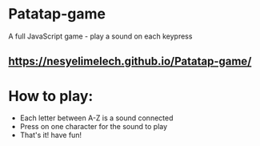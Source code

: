 # Patatap-game
A full JavaScript game - play a sound on each keypress 

## https://nesyelimelech.github.io/Patatap-game/

# How to play:

  * Each letter between A-Z is a sound connected
  * Press on one character for the sound to play
  * That's it! have fun!

